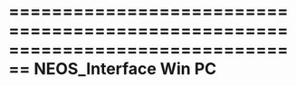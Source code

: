 ================================================================================
NEOS_Interface Win PC
===============================================================================

